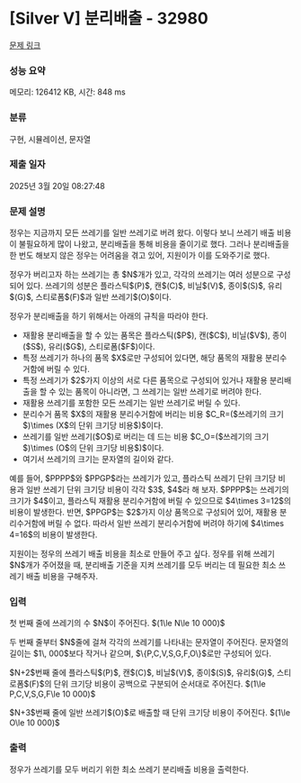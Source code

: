 # [Silver V] 분리배출 - 32980 

[문제 링크](https://www.acmicpc.net/problem/32980) 

### 성능 요약

메모리: 126412 KB, 시간: 848 ms

### 분류

구현, 시뮬레이션, 문자열

### 제출 일자

2025년 3월 20일 08:27:48

### 문제 설명

<p>정우는 지금까지 모든 쓰레기를 일반 쓰레기로 버려 왔다. 이렇다 보니 쓰레기 배출 비용이 불필요하게 많이 나왔고, 분리배출을 통해 비용을 줄이기로 했다. 그러나 분리배출을 한 번도 해보지 않은 정우는 어려움을 겪고 있어, 지원이가 이를 도와주기로 했다.</p>

<p>정우가 버리고자 하는 쓰레기는 총 $N$개가 있고, 각각의 쓰레기는 여러 성분으로 구성되어 있다. 쓰레기의 성분은 플라스틱$(P)$, 캔$(C)$, 비닐$(V)$, 종이$(S)$, 유리$(G)$, 스티로폼$(F)$과 일반 쓰레기$(O)$이다.</p>

<p>정우가 분리배출을 하기 위해서는 아래의 규칙을 따라야 한다.</p>

<ul>
	<li>재활용 분리배출을 할 수 있는 품목은 플라스틱($P$), 캔($C$), 비닐($V$), 종이($S$), 유리($G$), 스티로폼($F$)이다.</li>
	<li>특정 쓰레기가 하나의 품목 $X$로만 구성되어 있다면, 해당 품목의 재활용 분리수거함에 버릴 수 있다.</li>
	<li>특정 쓰레기가 $2$가지 이상의 서로 다른 품목으로 구성되어 있거나 재활용 분리배출을 할 수 있는 품목이 아니라면, 그 쓰레기는 일반 쓰레기로 버려야 한다.</li>
	<li>재활용 쓰레기를 포함한 모든 쓰레기는 일반 쓰레기로 버릴 수 있다.</li>
	<li>분리수거 품목 $X$의 재활용 분리수거함에 버리는 비용 $C_R=($쓰레기의 크기$)\times (X$의 단위 크기당 비용$)$이다.</li>
	<li>쓰레기를 일반 쓰레기($O$)로 버리는 데 드는 비용 $C_O=($쓰레기의 크기$)\times (O$의 단위 크기당 비용$)$이다.</li>
	<li>여기서 쓰레기의 크기는 문자열의 길이와 같다.</li>
</ul>

<p>예를 들어, $PPPP$와 $PPGP$라는 쓰레기가 있고, 플라스틱 쓰레기 단위 크기당 비용과 일반 쓰레기 단위 크기당 비용이 각각 $3$, $4$라 해 보자. $PPPP$는 쓰레기의 크기가 $4$이고, 플라스틱 재활용 분리수거함에 버릴 수 있으므로 $4\times 3=12$의 비용이 발생한다. 반면, $PPGP$는 $2$가지 이상 품목으로 구성되어 있어, 재활용 분리수거함에 버릴 수 없다. 따라서 일반 쓰레기 분리수거함에 버려야 하기에 $4\times 4=16$의 비용이 발생한다.</p>

<p>지원이는 정우의 쓰레기 배출 비용을 최소로 만들어 주고 싶다. 정우를 위해 쓰레기 $N$개가 주어졌을 때, 분리배출 기준을 지켜 쓰레기를 모두 버리는 데 필요한 최소 쓰레기 배출 비용을 구해주자.</p>

### 입력 

 <p>첫 번째 줄에 쓰레기의 수 $N$이 주어진다. $(1\le N\le 10 000)$</p>

<p>두 번째 줄부터 $N$줄에 걸쳐 각각의 쓰레기를 나타내는 문자열이 주어진다. 문자열의 길이는 $1\, 000$보다 작거나 같으며, $\{P,C,V,S,G,F,O\}$로만 구성되어 있다.</p>

<p>$N+2$번째 줄에 플라스틱$(P)$, 캔$(C)$, 비닐$(V)$, 종이$(S)$, 유리$(G)$, 스티로폼$(F)$의 단위 크기당 비용이 공백으로 구분되어 순서대로 주어진다. $(1\le P,C,V,S,G,F\le 10 000)$</p>

<p>$N+3$번째 줄에 일반 쓰레기$(O)$로 배출할 때 단위 크기당 비용이 주어진다. $(1\le O\le 10 000)$</p>

### 출력 

 <p>정우가 쓰레기를 모두 버리기 위한 최소 쓰레기 분리배출 비용을 출력한다.</p>

